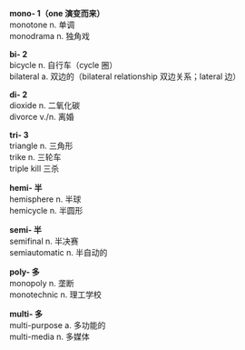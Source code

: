 **mono- 1（one 演变而来）**  
monotone n. 单调  
monodrama n. 独角戏  

**bi- 2**  
bicycle n. 自行车（cycle 圈）  
bilateral a. 双边的（bilateral relationship 双边关系；lateral 边）  

**di- 2**  
dioxide n. 二氧化碳  
divorce v./n. 离婚  

**tri- 3**  
triangle n. 三角形  
trike n. 三轮车  
triple kill 三杀  

**hemi- 半**  
hemisphere n. 半球  
hemicycle n. 半圆形  

**semi- 半**  
semifinal n. 半决赛  
semiautomatic n. 半自动的   

**poly- 多**  
monopoly n. 垄断  
monotechnic n. 理工学校   

**multi- 多**   
multi-purpose a. 多功能的   
multi-media n. 多媒体  
